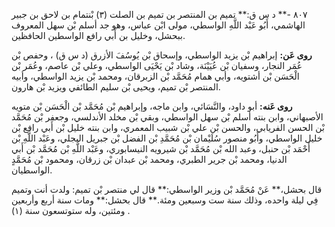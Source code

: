 ٨٠٧ -** د س ق:** تميم بن المنتصر بن تميم بن الصلت (٣) بْنتمام بن لاحق بن جبير الهاشمي، أَبُو عَبْد اللَّهِ الواسطي، مولى ابْن عباس، وهو جد أسلم بْن سهل المعروف ببحشل، وخليل بن أَبي رافع الواسطين الحافظين.

**روى عَن:** إبراهيم بْن يزيد الواسطي، وإسحاق بْن يُوسُفَ الأزرق (د س ق) ، وحفص بْن عُمَر النجار، وسفيان بْن عُيَيْنَة، وشاد بْن يَحْيَى الواسطي، وعلي بْن عاصم، وعُمَر بْن الْحَسَن بْن أشتويه، وأبي همام مُحَمَّد بْن الزبرقان، ومحمد بْن يزيد الواسطي، وأبيه المنتصر بْن تميم، ويحيى بْن سليم الطائفي ويزيد بْن هارون.

**روى عَنه:** أبو داود، والنَّسَائي، وابن ماجه، وإبراهيم بْن مُحَمَّد بْن الْحَسَن بْن متويه الأصبهاني، وابن بنته أسلم بْن سهل الواسطي، وبقي بْن مخلد الأندلسي، وجعفر بْن مُحَمَّد بْن الحسن الفريابي، والحسن بْن علي بْن شبيب المعمري، وابن بنته خليل بْن أَبي رافع بْن خليل الواسطي، وأَبُو منصور سُلَيْمان بْن مُحَمَّدِ بْن الفضل بْن جبريل البجلي، وعَبْد اللَّهِ بْن أَحْمَد بْن حنبل، وعبد الله بْن مُحَمَّد بْن شيرويه النيسابوري، وعَبْد اللَّهِ بْن مُحَمَّد بْن أَبي الدنيا، ومحمد بْن جرير الطبري، ومحمد بْن عبدان بْن زرقان، ومحمود بْن مُحَمَّدٍ الواسطيان.

قال بحشل،** عَنْ مُحَمَّد بْن وزير الواسطي:** قال لي منتصر بْن تميم: ولدت أنت وتميم فِي ليلة واحده، وذلك سنة ست وسبعين ومئة.** قال بحشل:** ومات سنة أربع وأربعين ومئتين، وله ستوتسعون سنة (١) .
